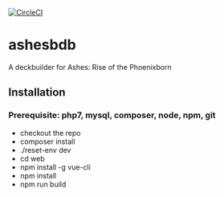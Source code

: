 [![CircleCI](https://circleci.com/gh/Alsciende/ashesdb.svg?style=svg)](https://circleci.com/gh/Alsciende/ashesdb)

ashesbdb
===========
A deckbuilder for Ashes: Rise of the Phoenixborn

## Installation

### Prerequisite: php7, mysql, composer, node, npm, git

- checkout the repo
- composer install
- ./reset-env dev
- cd web
- npm install -g vue-cli
- npm install
- npm run build


